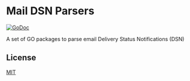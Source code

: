 # Mail DSN Parsers
[![GoDoc](https://godoc.org/github.com/youdo/go-maildsnparsers?status.svg)](https://godoc.org/github.com/youdo/go-maildsnparsers)

A set of GO packages to parse email Delivery Status Notifications (DSN)

## License
[MIT](LICENSE)